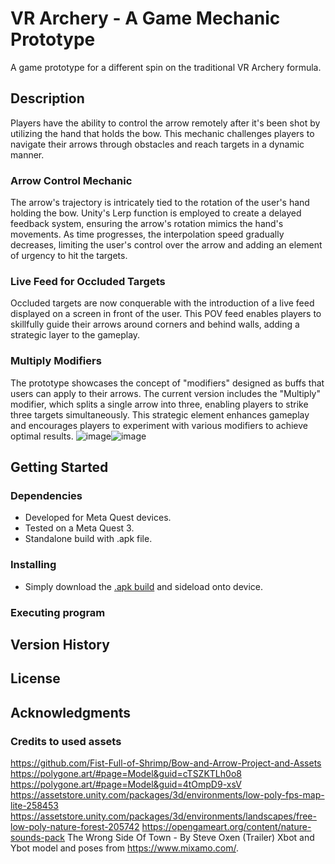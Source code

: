 # VR Archery - A Game Mechanic Prototype

A game prototype for a different spin on the traditional VR Archery formula.

## Description

Players have the ability to control the arrow remotely after it's been shot by utilizing the hand that holds the bow. This mechanic challenges players to navigate their arrows through obstacles and reach targets in a dynamic manner.

### Arrow Control Mechanic
The arrow's trajectory is intricately tied to the rotation of the user's hand holding the bow. Unity's Lerp function is employed to create a delayed feedback system, ensuring the arrow's rotation mimics the hand's movements. As time progresses, the interpolation speed gradually decreases, limiting the user's control over the arrow and adding an element of urgency to hit the targets.


### Live Feed for Occluded Targets
Occluded targets are now conquerable with the introduction of a live feed displayed on a screen in front of the user. This POV feed enables players to skillfully guide their arrows around corners and behind walls, adding a strategic layer to the gameplay.


### Multiply Modifiers
The prototype showcases the concept of "modifiers" designed as buffs that users can apply to their arrows. The current version includes the "Multiply" modifier, which splits a single arrow into three, enabling players to strike three targets simultaneously. This strategic element enhances gameplay and encourages players to experiment with various modifiers to achieve optimal results.
![image](https://github.com/zibodsun/Archery/assets/147525423/bf3271f2-0c94-4592-9382-269c79c29094)![image](https://github.com/zibodsun/Archery/assets/147525423/d8c9c4ad-4e1d-4423-b0cc-fbbd3c9e698c)



## Getting Started

### Dependencies

* Developed for Meta Quest devices.
* Tested on a Meta Quest 3.
* Standalone build with .apk file.

### Installing

* Simply download the [.apk build](https://github.com/zibodsun/Archery/releases) and sideload onto device.

### Executing program

## Version History

## License

## Acknowledgments
### Credits to used assets
https://github.com/Fist-Full-of-Shrimp/Bow-and-Arrow-Project-and-Assets
https://polygone.art/#page=Model&guid=cTSZKTLh0o8
https://polygone.art/#page=Model&guid=4tOmpD9-xsV
https://assetstore.unity.com/packages/3d/environments/low-poly-fps-map-lite-258453
https://assetstore.unity.com/packages/3d/environments/landscapes/free-low-poly-nature-forest-205742
https://opengameart.org/content/nature-sounds-pack
The Wrong Side Of Town - By Steve Oxen (Trailer)
Xbot and Ybot model and poses from https://www.mixamo.com/.

